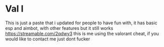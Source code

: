 # Val l
This is just a paste that i updated for people to have fun with, it has basic esp and aimbot, with other features but it still works
https://streamable.com/2qdwy3
this is me using the valorant cheat, if you would like to contact me just dont fucker
